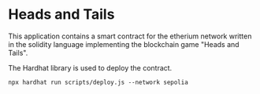 # Heads and Tails

This application contains a smart contract for the etherium network written in the solidity language implementing the blockchain game "Heads and Tails".

The Hardhat library is used to deploy the contract.

```shell
npx hardhat run scripts/deploy.js --network sepolia 
```
